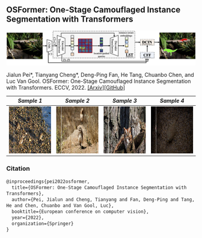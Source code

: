 ## OSFormer: One-Stage Camouflaged Instance Segmentation with Transformers

![OSFormer](https://github.com/Patrickctyyx/OSFormer-Homepage/blob/gh-pages/docs/OSFormer.png)

Jialun Pei*, Tianyang Cheng*, Deng-Ping Fan, He Tang, Chuanbo Chen, and Luc Van Gool. OSFormer: One-Stage Camouflaged Instance Segmentation with Transformers. ECCV, 2022. [[Arxiv]](https://arxiv.org/abs/2207.02255)[[GitHub]](https://github.com/PJLallen/OSFormer)


|            *Sample 1*             |             *Sample 2*             |             *Sample 3*             |             *Sample 4*             |
| :------------------------------: | :-------------------------------: | :-------------------------------: | :-------------------------------: |
| <img src="https://github.com/Patrickctyyx/OSFormer-Homepage/blob/gh-pages/docs/COD10K-CAM-3-Flying-53-Bird-3024.gif"  height=125 width=170> | <img src="https://github.com/Patrickctyyx/OSFormer-Homepage/blob/gh-pages/docs/COD10K-CAM-3-Flying-65-Owl-4620.gif" height=125 width=170> | <img src="https://github.com/Patrickctyyx/OSFormer-Homepage/blob/gh-pages/docs/488.gif" height=125 width=170> |  <img src="https://github.com/Patrickctyyx/OSFormer-Homepage/blob/gh-pages/docs/4126.gif" height=125 width=170> |



### Citation

```
@inproceedings{pei2022osformer,
  title={OSFormer: One-Stage Camouflaged Instance Segmentation with Transformers},
  author={Pei, Jialun and Cheng, Tianyang and Fan, Deng-Ping and Tang, He and Chen, Chuanbo and Van Gool, Luc},
  booktitle={European conference on computer vision},
  year={2022},
  organization={Springer}
}
```
